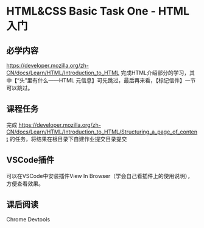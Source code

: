 # HTML&CSS Basic Task One - HTML入门
## 必学内容
https://developer.mozilla.org/zh-CN/docs/Learn/HTML/Introduction_to_HTML
完成HTML介绍部分的学习，其中【“头”里有什么——HTML 元信息】可先跳过，最后再来看，【标记信件】一节可以跳过。
## 课程任务
完成
https://developer.mozilla.org/zh-CN/docs/Learn/HTML/Introduction_to_HTML/Structuring_a_page_of_content
的任务，将结果在根目录下自建作业提交目录提交

## VSCode插件
可以在VSCode中安装插件View In Browser（学会自己看插件上的使用说明）， 方便查看效果。

## 课后阅读
Chrome Devtools